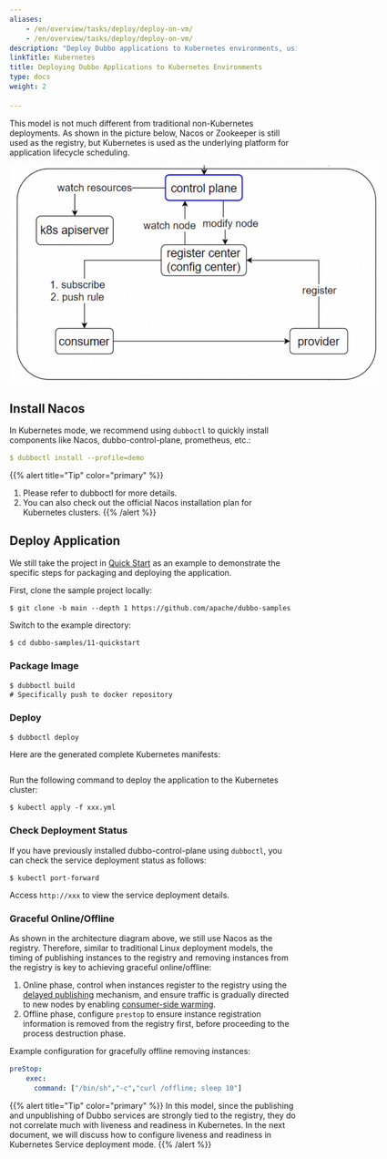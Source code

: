 ```yaml
---
aliases:
    - /en/overview/tasks/deploy/deploy-on-vm/
    - /en/overview/tasks/deploy/deploy-on-vm/
description: "Deploy Dubbo applications to Kubernetes environments, using Nacos or Zookeeper as the registry."
linkTitle: Kubernetes
title: Deploying Dubbo Applications to Kubernetes Environments
type: docs
weight: 2

---
```

This model is not much different from traditional non-Kubernetes deployments. As shown in the picture below, Nacos or Zookeeper is still used as the registry, but Kubernetes is used as the underlying platform for application lifecycle scheduling.

<img src="/imgs/v3/manual/java/tutorial/kubernetes/kubernetes.png" style="max-width:650px;height:auto;" />

## Install Nacos
In Kubernetes mode, we recommend using `dubboctl` to quickly install components like Nacos, dubbo-control-plane, prometheus, etc.:

```yaml
$ dubboctl install --profile=demo
```

{{% alert title="Tip" color="primary" %}}
1. Please refer to dubboctl for more details.
2. You can also check out the official Nacos installation plan for Kubernetes clusters.
{{% /alert %}}

## Deploy Application
We still take the project in [Quick Start]() as an example to demonstrate the specific steps for packaging and deploying the application.

First, clone the sample project locally:
```shell
$ git clone -b main --depth 1 https://github.com/apache/dubbo-samples
````

Switch to the example directory:
```shell
$ cd dubbo-samples/11-quickstart
```

### Package Image
```shell
$ dubboctl build
# Specifically push to docker repository
```

### Deploy

```shell
$ dubboctl deploy
```

Here are the generated complete Kubernetes manifests:

```yaml

```

Run the following command to deploy the application to the Kubernetes cluster:
```shell
$ kubectl apply -f xxx.yml
```

### Check Deployment Status
If you have previously installed dubbo-control-plane using `dubboctl`, you can check the service deployment status as follows:

```shell
$ kubectl port-forward
```

Access `http://xxx` to view the service deployment details.

### Graceful Online/Offline
As shown in the architecture diagram above, we still use Nacos as the registry. Therefore, similar to traditional Linux deployment models, the timing of publishing instances to the registry and removing instances from the registry is key to achieving graceful online/offline:
1. Online phase, control when instances register to the registry using the [delayed publishing]() mechanism, and ensure traffic is gradually directed to new nodes by enabling [consumer-side warming]().
2. Offline phase, configure `prestop` to ensure instance registration information is removed from the registry first, before proceeding to the process destruction phase.

Example configuration for gracefully offline removing instances:

```yaml
preStop:
	exec:
	  command: ["/bin/sh","-c","curl /offline; sleep 10"]
```

{{% alert title="Tip" color="primary" %}}
In this model, since the publishing and unpublishing of Dubbo services are strongly tied to the registry, they do not correlate much with liveness and readiness in Kubernetes. In the next document, we will discuss how to configure liveness and readiness in Kubernetes Service deployment mode.
{{% /alert %}}

